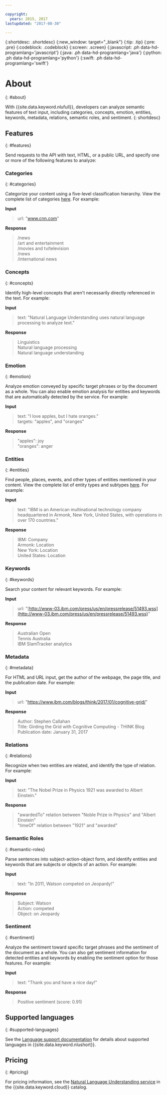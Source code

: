 ```yaml
---

copyright:
  years: 2015, 2017
lastupdated: "2017-08-30"

---
```


{:shortdesc: .shortdesc}
{:new_window: target="_blank"}
{:tip: .tip}
{:pre: .pre}
{:codeblock: .codeblock}
{:screen: .screen}
{:javascript: .ph data-hd-programlang='javascript'}
{:java: .ph data-hd-programlang='java'}
{:python: .ph data-hd-programlang='python'}
{:swift: .ph data-hd-programlang='swift'}

# About
{: #about}

With {{site.data.keyword.nlufull}}, developers can analyze semantic features of text input, including categories, concepts, emotion, entities, keywords, metadata, relations, semantic roles, and sentiment.
{: shortdesc}

## Features
{: #features}

Send requests to the API with text, HTML, or a public URL, and specify one or more of the following features to analyze:

### Categories
{: #categories}

Categorize your content using a five-level classification hierarchy. View the complete list of categories [here](/docs/services/natural-language-understanding/categories.html). For example:

**Input**
> url: "www.cnn.com"

**Response**
> /news </br>
> /art and entertainment </br>
> /movies and tv/television </br>
> /news </br>
> /international news

### Concepts
{: #concepts}

Identify high-level concepts that aren't necessarily directly referenced in the text. For example:

**Input**
> text: "Natural Language Understanding uses natural language processing to analyze text."

**Response**
> Linguistics </br>
> Natural language processing </br>
> Natural language understanding

### Emotion
{: #emotion}

Analyze emotion conveyed by specific target phrases or by the document as a whole. You can also enable emotion analysis for entities and keywords that are automatically detected by the service. For example:

**Input**
> text: "I love apples, but I hate oranges." </br>
> targets: "apples", and "oranges"

**Response**
> "apples": joy </br>
> "oranges": anger

### Entities
{: #entities}

Find people, places, events, and other types of entities mentioned in your content. View the complete list of entity types and subtypes [here](/docs/services/natural-language-understanding/entity-types.html). For example:

**Input**
> text: "IBM is an American multinational technology company headquartered in Armonk, New York, United States, with operations in over 170 countries."

**Response**
> IBM: Company </br>
> Armonk: Location </br>
> New York: Location </br>
> United States: Location

### Keywords
{: #keywords}

Search your content for relevant keywords. For example:

**Input**
>url: "[http://www-03.ibm.com/press/us/en/pressrelease/51493.wss](http://www-03.ibm.com/press/us/en/pressrelease/51493.wss)"

**Response**
>Australian Open </br>
>Tennis Australia </br>
>IBM SlamTracker analytics

### Metadata
{: #metadata}

For HTML and URL input, get the author of the webpage, the page title, and the publication date. For example:

**Input**
>url: "https://www.ibm.com/blogs/think/2017/01/cognitive-grid/"

**Response**
>Author: Stephen Callahan </br>
>Title: Girding the Grid with Cognitive Computing - THINK Blog </br>
>Publication date: January 31, 2017

### Relations
{: #relations}

Recognize when two entities are related, and identify the type of relation. For example:

**Input**
>text: "The Nobel Prize in Physics 1921 was awarded to Albert Einstein."

**Response**
>"awardedTo" relation between "Noble Prize in Physics" and "Albert Einstein" </br>
>"timeOf" relation between "1921" and "awarded"

### Semantic Roles
{: #semantic-roles}

Parse sentences into subject-action-object form, and identify entities and keywords that are subjects or objects of an action. For example:

**Input**
>text: "In 2011, Watson competed on Jeopardy!"

**Response**
>Subject: Watson </br>
>Action: competed </br>
>Object: on Jeopardy

### Sentiment
{: #sentiment}

Analyze the sentiment toward specific target phrases and the sentiment of the document as a whole. You can also get sentiment information for detected entities and keywords by enabling the sentiment option for those features. For example:

**Input**
>text: "Thank you and have a nice day!"

**Response**
>Positive sentiment (score: 0.91)

## Supported languages
{: #supported-languages}

See the [Language support documentation](/docs/services/natural-language-understanding/language-support.html) for details about supported languages in {{site.data.keyword.nlushort}}.

## Pricing
{: #pricing}

For pricing information, see the [Natural Language Understanding service](https://console.ng.bluemix.net/catalog/services/natural-language-understanding) in the {{site.data.keyword.cloud}} catalog.
